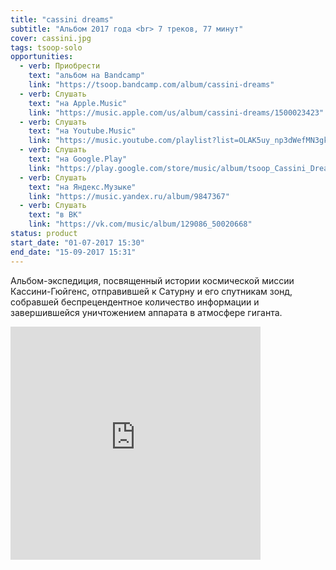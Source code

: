 ```yaml
---
title: "cassini dreams"
subtitle: "Альбом 2017 года <br> 7 треков, 77 минут"
cover: cassini.jpg
tags: tsoop-solo
opportunities:
  - verb: Приобрести
    text: "альбом на Bandcamp"
    link: "https://tsoop.bandcamp.com/album/cassini-dreams"
  - verb: Слушать
    text: "на Apple.Music"
    link: "https://music.apple.com/us/album/cassini-dreams/1500023423"
  - verb: Слушать
    text: "на Youtube.Music"
    link: "https://music.youtube.com/playlist?list=OLAK5uy_np3dWefMN3gkTgpdhz5FyaInVb3z5-MZk"
  - verb: Слушать
    text: "на Google.Play"
    link: "https://play.google.com/store/music/album/tsoop_Cassini_Dreams?id=Bvjdqwa6kxq3auyxcy5rkdoeaou"
  - verb: Слушать
    text: "на Яндекс.Музыке"
    link: "https://music.yandex.ru/album/9847367"
  - verb: Слушать
    text: "в ВК"
    link: "https://vk.com/music/album/129086_50020668"
status: product
start_date: "01-07-2017 15:30"
end_date: "15-09-2017 15:31"
---
```


Альбом-экспедиция, посвященный истории космической миссии Кассини-Гюйгенс, отправившей к Сатурну и его спутникам зонд, собравшей беспрецендентное количество информации и завершившейся уничтожением аппарата в атмосфере гиганта.

<iframe style="border: 0; width: 400px; height: 373px;" src="https://bandcamp.com/EmbeddedPlayer/album=3099555767/size=large/bgcol=ffffff/linkcol=0687f5/artwork=small/transparent=true/" seamless><a href="http://tsoop.bandcamp.com/album/cassini-dreams">cassini dreams by tsoop</a></iframe>
